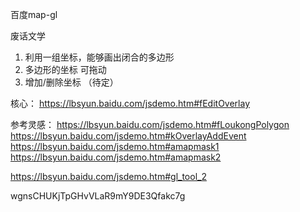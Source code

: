 百度map-gl

废话文学  
1. 利用一组坐标，能够画出闭合的多边形
2. 多边形的坐标 可拖动    
3. 增加/删除坐标 （待定）

核心：
https://lbsyun.baidu.com/jsdemo.htm#fEditOverlay

参考灵感：
https://lbsyun.baidu.com/jsdemo.htm#fLoukongPolygon
https://lbsyun.baidu.com/jsdemo.htm#kOverlayAddEvent
https://lbsyun.baidu.com/jsdemo.htm#amapmask1
https://lbsyun.baidu.com/jsdemo.htm#amapmask2

https://lbsyun.baidu.com/jsdemo.htm#gl_tool_2

wgnsCHUKjTpGHvVLaR9mY9DE3Qfakc7g